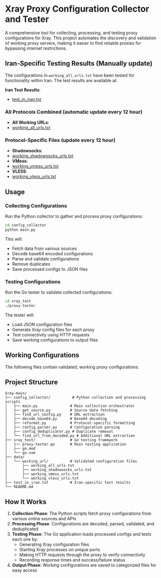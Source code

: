  # Xray Proxy Configuration Collector and Tester
 
 A comprehensive tool for collecting, processing, and testing proxy configurations for Xray. This project automates the discovery and validation of working proxy servers, making it easier to find reliable proxies for bypassing internet restrictions.
 
 ## Iran-Specific Testing Results (Manually update)
 
 The configurations in `working_all_urls.txt` have been tested for functionality within Iran. The test results are available at:
 
 **Iran Test Results**: 
 - [test_in_iran.txt](https://raw.githubusercontent.com/Delta-Kronecker/Xray/refs/heads/main/test_in_iran.txt)

 ### All Protocols Combined (automatic update every 12 hour)
 - **All Working URLs**: 
 - [working_all_urls.txt](https://raw.githubusercontent.com/Delta-Kronecker/Xray/refs/heads/main/data/working_url/working_all_urls.txt)
 
 ### Protocol-Specific Files (update every 12 hour)
 - **Shadowsocks**: 
 - [working_shadowsocks_urls.txt](https://raw.githubusercontent.com/Delta-Kronecker/Xray/refs/heads/main/data/working_url/working_shadowsocks_urls.txt)
 - **VMess**: 
 - [working_vmess_urls.txt](https://raw.githubusercontent.com/Delta-Kronecker/Xray/refs/heads/main/data/working_url/working_vmess_urls.txt)
 - **VLESS**: 
 - [working_vless_urls.txt](https://raw.githubusercontent.com/Delta-Kronecker/Xray/refs/heads/main/data/working_url/working_vless_urls.txt)
 


 ## Usage
 
 ### Collecting Configurations
 Run the Python collector to gather and process proxy configurations:
 ```bash
 cd config_collector
 python main.py
 ```
 
 This will:
 - Fetch data from various sources
 - Decode base64 encoded configurations
 - Parse and validate configurations
 - Remove duplicates
 - Save processed configs to JSON files
 
 ### Testing Configurations
 Run the Go tester to validate collected configurations:
 ```bash
 cd xray_test
 ./proxy-tester
 ```
 
 The tester will:
 - Load JSON configuration files
 - Generate Xray config files for each proxy
 - Test connectivity using HTTP requests
 - Save working configurations to output files
 

 ## Working Configurations
 
 The following files contain validated, working proxy configurations:
 


 ## Project Structure
 
 ```
 Xray-main/
 ├── config_collector/          # Python collection and processing scripts
 │   ├── main.py               # Main collection orchestrator
 │   ├── get_source.py         # Source data fetching
 │   ├── find_url_config.py    # URL extraction
 │   ├── decode_base64.py      # Base64 decoding
 │   ├── reformat.py           # Protocol-specific formatting
 │   ├── config_parser.py      # Configuration parsing
 │   ├── config_deduplicator.py # Duplicate removal
 │   └── find_url_from_decoded.py # Additional URL extraction
 ├── xray_test/                # Go testing framework
 │   ├── proxy-tester.go       # Main testing application
 │   ├── go.mod
 │   └── go.sum
 ├── data/
 │   └── working_url/          # Validated configuration files
 │       ├── working_all_urls.txt
 │       ├── working_shadowsocks_urls.txt
 │       ├── working_vmess_urls.txt
 │       └── working_vless_urls.txt
 ├── test_in_iran.txt          # Iran-specific test results
 └── README.md
 ```
 
 ## How It Works
 
 1. **Collection Phase**: The Python scripts fetch proxy configurations from various online sources and APIs
 2. **Processing Phase**: Configurations are decoded, parsed, validated, and deduplicated
 3. **Testing Phase**: The Go application loads processed configs and tests each one by:
    - Generating Xray configuration files
    - Starting Xray processes on unique ports
    - Making HTTP requests through the proxy to verify connectivity
    - Recording response times and success/failure status
 4. **Output Phase**: Working configurations are saved to categorized files for easy access
 
